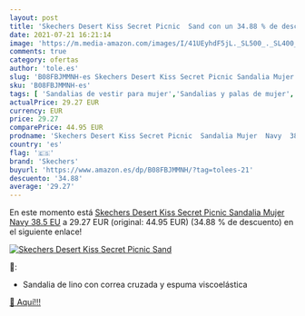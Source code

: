 ```yaml
---
layout: post
title: 'Skechers Desert Kiss Secret Picnic  Sand con un 34.88 % de descuento'
date: 2021-07-21 16:21:14
image: 'https://m.media-amazon.com/images/I/41UEyhdF5jL._SL500_._SL400_.jpg'
comments: true
category: ofertas
author: 'tole.es'
slug: 'B08FBJMMNH-es Skechers Desert Kiss Secret Picnic Sandalia Mujer Navy...'
sku: 'B08FBJMMNH-es'
tags: [ 'Sandalias de vestir para mujer','Sandalias y palas de mujer','Zapatos','Zapatos para mujer','Zapatos y complementos','sandalia','skechers', ]
actualPrice: 29.27 EUR
currency: EUR
price: 29.27
comparePrice: 44.95 EUR
prodname: 'Skechers Desert Kiss Secret Picnic  Sandalia Mujer  Navy  38.5 EU'
country: 'es'
flag: '🇪🇸'
brand: 'Skechers'
buyurl: 'https://www.amazon.es/dp/B08FBJMMNH/?tag=tolees-21'
descuento: '34.88'
average: '29.27'
---
```


En este momento está [Skechers Desert Kiss Secret Picnic  Sandalia Mujer  Navy  38.5 EU](https://www.amazon.es/dp/B08FBJMMNH/?tag=tolees-21) a 29.27 EUR (original: 44.95 EUR) (34.88 %  de descuento) en el siguiente enlace!

[![Skechers Desert Kiss Secret Picnic  Sand](https://m.media-amazon.com/images/I/41UEyhdF5jL._SL500_._SL400_.jpg)](https://www.amazon.es/dp/B08FBJMMNH/?tag=tolees-21)

🔎:

- Sandalia de lino con correa cruzada y espuma viscoelástica

[🛒 Aquí!!!](https://www.amazon.es/dp/B08FBJMMNH/?tag=tolees-21)
